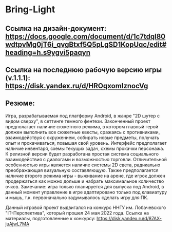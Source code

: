 # Bring-Light
## Ссылка на дизайн-документ: https://docs.google.com/document/d/1c7tdql80wdtpvMg0jT6i_qvgBtxf5Q5pLgSD1KopUqc/edit#heading=h.s9ygvi5paqyn
## Ссылка на последнюю рабочую версию игры (v.1.1.1): https://disk.yandex.ru/d/HROqxomIznocVg
## Резюме:
Игра, разрабатываемая под платформу Android, в жанре "2D шутер с видом сверху", в сеттинге темного фентези.
Законченный проект предполагает наличие сюжетного режима, в котором главный герой должен выполнить все сюжетные квесты, сражаясь с противниками, взаимодействуя с окружением, собирать новые предметы, получать опыт и прокачиваться, повышая свой уровень. Интерфейс предполагает наличие инвентаря, схемы текущих задач, схемы прокачки персонажа. К релизной версии будет разработана простая система социального взаимодействия с диалогами и возможностью торговли.
Отличительной особенностью игры является наличие системы 2D света, радикально преображающая визуальную составляющую.
Также предполагается наличие второго режима игры - выживание на арене, где игрок должен продержаться как можно дольше и набрать максимальное количество очков.
Замечание: игра только планируется для выпуска под Android, в данный момент управление в игре адаптировано только под клавиатуру и мышь, т.к. первоначально задумывалось сделать игру для ПК.

Данный игровой проект выдвигался на конкурс ННГУ им. Лобачевского "IT-Перспектива", который прошел 24 мая 2022 года. 
Ссылка на материалы, подготовленные к конкурсу: https://disk.yandex.ru/d/87AX-juAjwL7MA
